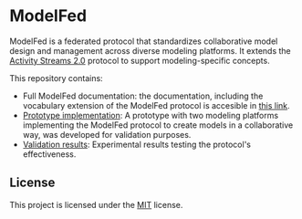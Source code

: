 # ModelFed

ModelFed is a federated protocol that standardizes collaborative model design and management across 
diverse modeling platforms. It extends the [Activity Streams 2.0](https://www.w3.org/TR/activitystreams-vocabulary/) protocol to support modeling-specific concepts.

This repository contains:

- Full ModelFed documentation: the documentation, including the vocabulary extension of the ModelFed protocol is accesible in [this link](https://creative-tanuki-e14560.netlify.app/).
- [Prototype implementation](prototype): A prototype with two modeling platforms implementing the ModelFed protocol to create models in a collaborative way, was developed for validation purposes.
- [Validation results](validation): Experimental results testing the protocol's effectiveness.

## License

This project is licensed under the [MIT](https://mit-license.org/) license.